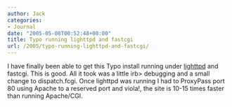 ```yaml
---
author: Jack
categories:
- Journal
date: "2005-05-08T00:52:48+00:00"
title: Typo running lighttpd and fastcgi
url: /2005/typo-running-lighttpd-and-fastcgi/
---
```


I have finally been able to get this Typo install running under [lighttpd][1] and fastcgi. This is good. All it took was a little irb> debugging and a small change to dispatch.fcgi. Once lighttpd was running I had to ProxyPass port 80 using Apache to a reserved port and viola!, the site is 10-15 times faster than running Apache/CGI.

 [1]: http://www.lighttpd.org/